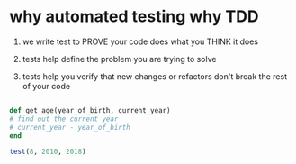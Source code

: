 # why automated testing why TDD

1. we write test to PROVE your code does what you THINK it does

2. tests help define the problem you are trying to solve

3. tests help you verify that new changes or refactors don't break the rest of your code

```ruby

def get_age(year_of_birth, current_year)
# find out the current year
# current_year - year_of_birth
end

test(8, 2010, 2018)

```
